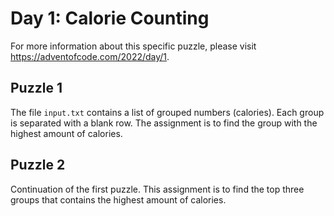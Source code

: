 # Day 1: Calorie Counting

For more information about this specific puzzle, please visit https://adventofcode.com/2022/day/1. 

## Puzzle 1

The file `input.txt` contains a list of grouped numbers (calories). Each group is separated with a blank row. The assignment is to find the group with the highest amount of calories.

## Puzzle 2

Continuation of the first puzzle. This assignment is to find the top three groups that contains the highest amount of calories.
